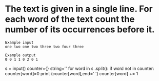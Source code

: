 # The text is given in a single line. For each word of the text count the number of its occurrences before it.
~~~
Example input
one two one two three two four three

Example output
0 0 1 1 0 2 0 1
~~~
s = input()
counter={}
string=''
for word in s .split():
  if word not in counter:
    counter[word]=0
  print (counter[word],end=' ')
  counter[word] += 1
